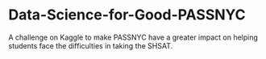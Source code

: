 # Data-Science-for-Good-PASSNYC
A challenge on Kaggle to make PASSNYC have a greater impact on helping students face the difficulties in taking the SHSAT.
